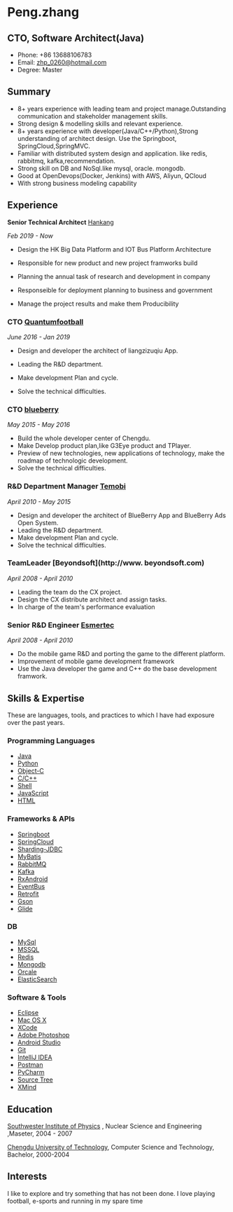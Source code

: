 # Peng.zhang

## CTO, Software Architect(Java) 

- Phone: +86 13688106783
- Email: [zhp_0260@hotmail.com](zhp_0260@hotmail.com)
- Degree: Master


## Summary

* 8+ years experience with leading team and project manage.Outstanding communication and stakeholder management skills.
* Strong design & modelling skills and relevant experience.
* 8+ years experience with developer(Java/C++/Python),Strong understanding of architect design. Use the Springboot, SpringCloud,SpringMVC.
* Familiar with distributed system design and application. like redis, rabbitmq, kafka,recommendation.
* Strong skill on DB and NoSql.like mysql, oracle. mongodb.
* Good at OpenDevops(Docker, Jenkins) with AWS, Aliyun, QCloud
* With strong business modeling capability

## Experience

**Senior Technical Architect** [Hankang](http://chkang.com/)

*Feb 2019 - Now*

- Design the HK Big Data Platform and IOT Bus Platform Architecture

- Responsible for new product and new project framworks build

- Planning the annual task of  research and development  in company

- Responseible for deployment planning to business and government

- Manage the project results and make them Producibility

  

### **CTO**  [Quantumfootball](https://www.qfootball.cn)

*June 2016 - Jan 2019*


* Design and developer the architect of liangzizuqiu App.

* Leading the R&D department.

* Make development Plan and cycle.

* Solve the technical difficulties.

  


### **CTO** [blueberry](https://www.lagou.com/gongsi/38300.html)

*May 2015 - May 2016*

* Build the whole developer center of Chengdu.
* Make Develop product plan,like G3Eye product and TPlayer.
* Preview of new technologies, new applications of technology, make the roadmap of technologic development.
* Solve the technical difficulties.

### **R&D Department Manager** [Temobi](http://www.temobi.com)

*April 2010 - May 2015*

* Design and developer the architect of BlueBerry App and BlueBerry Ads Open System.
* Leading the R&D department.
* Make development Plan and cycle.
* Solve the technical difficulties.

### **TeamLeader** [Beyondsoft](http://www. beyondsoft.com)

*April 2008 - April 2010*

* Leading the team do the CX project.
* Design the CX distribute architect and assign tasks.
* In charge of the team's performance evaluation


### **Senior R&D Engineer** [Esmertec](http://www.myriadgroup.com/)

*April 2008 - April 2010*

* Do the mobile game R&D and porting the game to the different platform.
* Improvement of mobile game development framework
* Use the Java developer the game and C++ do the base development framwork.


## Skills & Expertise

These are languages, tools, and practices to which I have had exposure over the past years. 

### Programming Languages

- [Java](https://www.java.com)
- [Python](https://www.python.org)
- [Object-C](https://developer.apple.com/documentation/objectivec)
- [C/C++](http://www.cplusplus.com)
- [Shell](http://www.linuxshell.it)
- [JavaScript](https://www.javascript.com)
- [HTML](https://www.w3.org/html)

### Frameworks & APIs

- [Springboot](https://projects.spring.io/spring-boot
)
- [SpringCloud](https://projects.spring.io/spring-cloud/)
- [Sharding-JDBC](http://shardingjdbc.io/)
- [MyBatis](http://www.mybatis.org/mybatis-3/)
- [RabbitMQ](http://www.rabbitmq.com)
- [Kafka](http://kafka.apache.org)
- [RxAndroid](https://github.com/ReactiveX/RxAndroid)
- [EventBus](https://github.com/greenrobot/EventBus)
- [Retrofit](https://github.com/square/retrofit)
- [Gson](https://github.com/google/gson)
- [Glide](https://github.com/bumptech/glide)

### DB 
- [MySql](https://www.mysql.com/)
- [MSSQL](https://www.microsoft.com/zh-cn/sql-server/)
- [Redis](https://redis.io)
- [Mongodb](https://www.mongodb.com/)
- [Orcale](https://www.oracle.com)
- [ElasticSearch](http://www.elastic.co/)

### Software & Tools

- [Eclipse](http://www.eclipse.org/)
- [Mac OS X](http://apple.com/macosx)
- [XCode](http://developer.apple.com)
- [Adobe Photoshop](http://www.adobe.com/cn/products/cs6/photoshop.html)
- [Android Studio](https://developer.android.com/studio/index.html?hl=zh-cn)
- [Git](https://git-scm.com)
- [IntelliJ IDEA](https://www.jetbrains.com/idea)
- [Postman](https://www.getpostman.com)
- [PyCharm](https://www.jetbrains.com/pycharm)
- [Source Tree](https://www.sourcetreeapp.com)
- [XMind](https://www.xmind.cn)


## Education

[Southwester Institute of Physics](http://www.swip.ac.cn/) , Nuclear Science and Engineering ,Maseter, 2004 - 2007

[Chengdu University of Technology](http://http://www.cdut.edu.cn/), Computer Science and Technology, Bachelor, 2000-2004



## Interests

I like to explore and try something that has not been done. I love playing football, e-sports and running in my spare time
